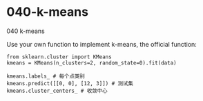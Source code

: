 # 040-k-means

040 k-means

Use your own function to implement k-means, the official function:

```
from sklearn.cluster import KMeans
kmeans = KMeans(n_clusters=2, random_state=0).fit(data)

kmeans.labels_ # 每个点类别
kmeans.predict([[0, 0], [12, 3]]) # 测试集
kmeans.cluster_centers_ # 收敛中心
```
